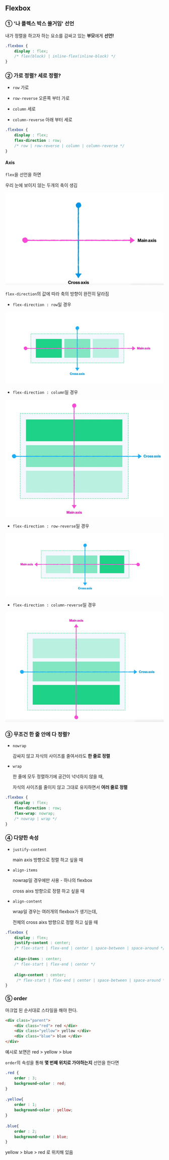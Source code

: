 ## Flexbox

### ① '나 플렉스 박스 쓸거임' 선언

내가 정렬을 하고자 하는 요소를 감싸고 있는 **부모**에게 **선언!**

```CSS
.flexbox {
    display : flex;
    /* flex(block) | inline-flex(inline-block) */
}
```

### ② 가로 정렬? 세로 정렬?

- `row` 
    가로

- `row-reverse` 
    오른쪽 부터 가로

- `column` 
    세로

- `column-reverse` 
    아래 부터 세로

```CSS
.flexbox {
    display : flex;
    flex-direction : row;
    /* row | row-reverse | column | column-reverse */
}
```

#### Axis

`flex`을 선언을 하면

우리 눈에 보이지 않는 두개의 축이 생김

<img src="./assets/axis.PNG" alt="axis" />

`flex-direction`의 값에 따라 축의 방향이 완전히 달라짐

- `flex-direction : row`일 경우

<img src="./assets/row.PNG" alt="row" />

- `flex-direction : column`일 경우

<img src="./assets/column.PNG" alt="column" />

- `flex-direction : row-reverse`일 경우

<img src="./assets/row-reverse.PNG" alt="row-reverse" />

- `flex-direction : column-reverse`일 경우

<img src="./assets/column-reverse.PNG" alt="column-reverse" />


### ③ 무조건 한 줄 안에 다 정렬?

- `nowrap`

    감싸지 않고 자식의 사이즈를 줄여서라도 **한 줄로 정렬**

- `wrap`

    한 줄에 모두 정렬하기에 공간이 넉넉하지 않을 때,

    자식의 사이즈를 줄이지 않고 그대로 유지하면서 **여러 줄로 정렬**

```CSS
.flexbox {
    display : flex;
    flex-direction : row;
    flex-wrap: nowrap;
    /* nowrap | wrap */
}
```

### ④ 다양한 속성

- `justify-content`

    main axis 방향으로 정렬 하고 싶을 때

- `align-items`

    nowrap일 경우에만 사용 - 하나의 flexbox

    cross aixs 방향으로 정렬 하고 싶을 때

- `align-content`

    wrap일 경우는 여러개의 flexbox가 생기는데, 

    전체의 cross aixs 방향으로 정렬 하고 싶을 때


```CSS
.flexbox {
    display : flex;
    justify-content : center;
    /* flex-start | flex-end | center | space-between | space-around */

    align-items : center;
    /* flex-start | flex-end | center */

    align-content : center;
     /* flex-start | flex-end | center | space-between | space-around */
}
```

### ⑤ order

마크업 된 순서대로 스타일을 해야 한다.

```HTML
<div class="parent">
    <div class="red"> red </div>
    <div class="yellow"> yellow </div>
    <div class="blue"> blue </div>
</div>
```

예시로 보면은 red > yellow > blue

`order`의 속성을 통해 **몇 번째 위치로 가야하는지** 선언을 한다면

```CSS
.red {
    order : 3;
    background-color : red;
}

.yellow{
    order : 1;
    background-color : yellow;
}

.blue{
    order : 2;
    background-color : blue;
}
```

yellow > blue > red 로 위치해 있음